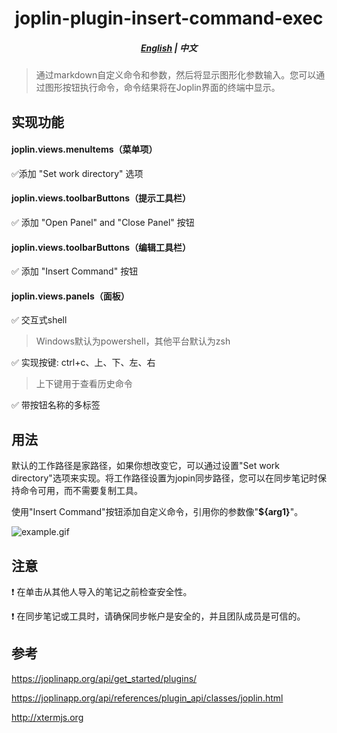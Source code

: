 # <div align='center'>joplin-plugin-insert-command-exec</div>
##### <div align='center'>[English](README.md) | 中文</div>
> 通过markdown自定义命令和参数，然后将显示图形化参数输入。您可以通过图形按钮执行命令，命令结果将在Joplin界面的终端中显示。

## 实现功能

#### joplin.views.menuItems（菜单项）
&#x2705;添加 "Set work directory" 选项

#### joplin.views.toolbarButtons（提示工具栏）
&#x2705; 添加 "Open Panel" and "Close Panel" 按钮

#### joplin.views.toolbarButtons（编辑工具栏）
&#x2705; 添加 "Insert Command" 按钮

#### joplin.views.panels（面板）
&#x2705; 交互式shell

> Windows默认为powershell，其他平台默认为zsh

&#x2705; 实现按键: ctrl+c、上、下、左、右
> 上下键用于查看历史命令

&#x2705; 带按钮名称的多标签

## 用法

默认的工作路径是家路径，如果你想改变它，可以通过设置"Set work directory"选项来实现。将工作路径设置为jopin同步路径，您可以在同步笔记时保持命令可用，而不需要复制工具。

使用"Insert Command"按钮添加自定义命令，引用你的参数像"**${arg1}**"。

![example.gif](example.gif)


## 注意
&#x2757; 在单击从其他人导入的笔记之前检查安全性。

&#x2757; 在同步笔记或工具时，请确保同步帐户是安全的，并且团队成员是可信的。

## 参考
https://joplinapp.org/api/get_started/plugins/

https://joplinapp.org/api/references/plugin_api/classes/joplin.html

http://xtermjs.org